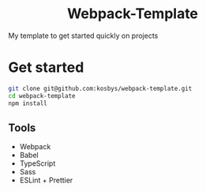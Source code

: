 <h1 align="center"> Webpack-Template </h1>
My template to get started quickly on projects

# Get started
```bash
git clone git@github.com:kosbys/webpack-template.git
cd webpack-template
npm install
```


## Tools
 - Webpack
 -  Babel
 - TypeScript
 - Sass
 - ESLint + Prettier
